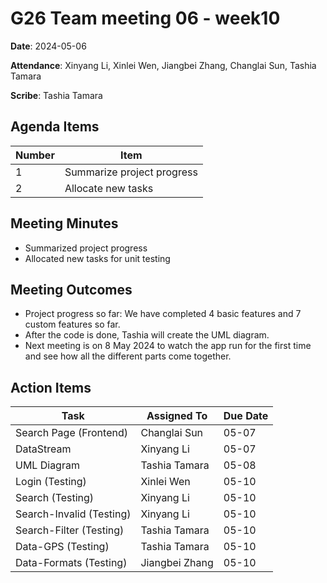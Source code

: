 # G26 Team meeting 06 - week10

**Date**: 2024-05-06

**Attendance**: Xinyang Li, Xinlei Wen, Jiangbei Zhang, Changlai Sun, Tashia Tamara

**Scribe**: Tashia Tamara

## Agenda Items

Number|Item
-|-
1|Summarize project progress
2|Allocate new tasks

## Meeting Minutes

- Summarized project progress
- Allocated new tasks for unit testing

## Meeting Outcomes

- Project progress so far: We have completed 4 basic features and 7 custom features so far.
- After the code is done, Tashia will create the UML diagram.
- Next meeting is on 8 May 2024 to watch the app run for the first time and see how all the different parts come together.

## Action Items

Task| Assigned To |Due Date
-|------------|-
Search Page (Frontend)| Changlai Sun |05-07
DataStream | Xinyang Li |05-07
UML Diagram | Tashia Tamara |05-08
Login (Testing)| Xinlei Wen |05-10 
Search (Testing)| Xinyang Li |05-10 
Search-Invalid (Testing)| Xinyang Li |05-10
Search-Filter (Testing)| Tashia Tamara |05-10
Data-GPS (Testing)| Tashia Tamara |05-10
Data-Formats (Testing)| Jiangbei Zhang |05-10